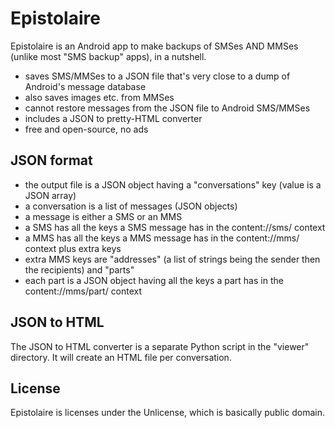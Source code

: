 # Epistolaire

Epistolaire is an Android app to make backups of SMSes AND MMSes (unlike most "SMS backup" apps), in a nutshell.

* saves SMS/MMSes to a JSON file that's very close to a dump of Android's message database
* also saves images etc. from MMSes
* cannot restore messages from the JSON file to Android SMS/MMSes
* includes a JSON to pretty-HTML converter
* free and open-source, no ads

## JSON format

* the output file is a JSON object having a "conversations" key (value is a JSON array)
* a conversation is a list of messages (JSON objects)
* a message is either a SMS or an MMS
* a SMS has all the keys a SMS message has in the content://sms/ context
* a MMS has all the keys a MMS message has in the content://mms/ context plus extra keys
* extra MMS keys are "addresses" (a list of strings being the sender then the recipients) and "parts"
* each part is a JSON object having all the keys a part has in the content://mms/part/ context

## JSON to HTML

The JSON to HTML converter is a separate Python script in the "viewer" directory.
It will create an HTML file per conversation.

## License

Epistolaire is licenses under the Unlicense, which is basically public domain.
